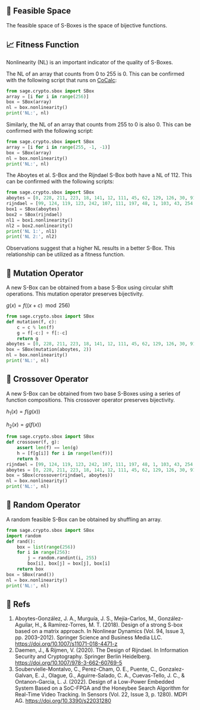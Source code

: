 ## 🌌 Feasible Space

The feasible space of S-Boxes is the space of bijective functions.

## 📈 Fitness Function

Nonlinearity (NL) is an important indicator of the quality of S-Boxes.

The NL of an array that counts from 0 to 255 is 0. This can be confirmed with the following script that runs on [CoCalc](https://cocalc.com/):

```python
from sage.crypto.sbox import SBox
array = [i for i in range(256)]
box = SBox(array)
nl = box.nonlinearity()
print('NL:', nl)
```

Similarly, the NL of an array that counts from 255 to 0 is also 0. This can be confirmed with the following script:

```python
from sage.crypto.sbox import SBox
array = [i for i in range(255, -1, -1)]
box = SBox(array)
nl = box.nonlinearity()
print('NL:', nl)
```

The Aboytes et al. S-Box and the Rijndael S-Box both have a NL of 112. This can be confirmed with the following scripts:

```python
from sage.crypto.sbox import SBox
aboytes = [0, 228, 211, 223, 18, 141, 12, 111, 45, 62, 129, 126, 30, 91, 93, 21, 114, 92, 218, 68, 214, 117, 64, 13, 16, 188, 78, 246, 144, 155, 115, 234, 207, 221, 69, 150, 72, 176, 105, 170, 209, 174, 97, 100, 201, 160, 103, 168, 29, 219, 146, 75, 249, 113, 65, 3, 112, 74, 241, 134, 210, 130, 222, 26, 36, 197, 9, 226, 28, 204, 14, 39, 180, 152, 81, 235, 82, 225, 104, 59, 88, 229, 242, 143, 2, 67, 102, 123, 122, 172, 173, 119, 247, 58, 161, 184, 24, 128, 61, 6, 56, 4, 8, 7, 106, 83, 202, 110, 120, 22, 165, 179, 33, 85, 86, 131, 37, 183, 94, 167, 48, 66, 227, 163, 138, 77, 215, 136, 90, 32, 53, 148, 162, 51, 220, 47, 54, 159, 151, 195, 27, 248, 233, 99, 76, 178, 157, 181, 31, 137, 87, 231, 35, 199, 118, 25, 251, 205, 182, 95, 107, 156, 200, 101, 1, 244, 166, 132, 187, 5, 254, 19, 40, 255, 79, 127, 142, 193, 140, 55, 149, 63, 239, 50, 240, 125, 171, 116, 206, 213, 42, 189, 60, 73, 41, 109, 208, 43, 15, 121, 108, 70, 10, 250, 20, 23, 185, 98, 11, 145, 196, 34, 80, 245, 153, 243, 253, 175, 191, 238, 203, 224, 124, 17, 186, 230, 57, 52, 164, 135, 44, 154, 71, 236, 38, 232, 216, 147, 177, 192, 217, 237, 46, 169, 158, 84, 198, 190, 212, 96, 89, 49, 194, 139, 252, 133]
rijndael = [99, 124, 119, 123, 242, 107, 111, 197, 48, 1, 103, 43, 254, 215, 171, 118, 202, 130, 201, 125, 250, 89, 71, 240, 173, 212, 162, 175, 156, 164, 114, 192, 183, 253, 147, 38, 54, 63, 247, 204, 52, 165, 229, 241, 113, 216, 49, 21, 4, 199, 35, 195, 24, 150, 5, 154, 7, 18, 128, 226, 235, 39, 178, 117, 9, 131, 44, 26, 27, 110, 90, 160, 82, 59, 214, 179, 41, 227, 47, 132, 83, 209, 0, 237, 32, 252, 177, 91, 106, 203, 190, 57, 74, 76, 88, 207, 208, 239, 170, 251, 67, 77, 51, 133, 69, 249, 2, 127, 80, 60, 159, 168, 81, 163, 64, 143, 146, 157, 56, 245, 188, 182, 218, 33, 16, 255, 243, 210, 205, 12, 19, 236, 95, 151, 68, 23, 196, 167, 126, 61, 100, 93, 25, 115, 96, 129, 79, 220, 34, 42, 144, 136, 70, 238, 184, 20, 222, 94, 11, 219, 224, 50, 58, 10, 73, 6, 36, 92, 194, 211, 172, 98, 145, 149, 228, 121, 231, 200, 55, 109, 141, 213, 78, 169, 108, 86, 244, 234, 101, 122, 174, 8, 186, 120, 37, 46, 28, 166, 180, 198, 232, 221, 116, 31, 75, 189, 139, 138, 112, 62, 181, 102, 72, 3, 246, 14, 97, 53, 87, 185, 134, 193, 29, 158, 225, 248, 152, 17, 105, 217, 142, 148, 155, 30, 135, 233, 206, 85, 40, 223, 140, 161, 137, 13, 191, 230, 66, 104, 65, 153, 45, 15, 176, 84, 187, 22]
box1 = SBox(aboytes)
box2 = SBox(rijndael)
nl1 = box1.nonlinearity()
nl2 = box2.nonlinearity()
print('NL 1:', nl1)
print('NL 2:', nl2)
```

Observations suggest that a higher NL results in a better S-Box. This relationship can be utilized as a fitness function.

## 🧬 Mutation Operator

A new S-Box can be obtained from a base S-Box using circular shift operations. This mutation operator preserves bijectivity.

$g(x) = f((x + c) \mod 256)$

```python
from sage.crypto.sbox import SBox
def mutation(f, c):
    c = c % len(f)
    g = f[-c:] + f[:-c]
    return g
aboytes = [0, 228, 211, 223, 18, 141, 12, 111, 45, 62, 129, 126, 30, 91, 93, 21, 114, 92, 218, 68, 214, 117, 64, 13, 16, 188, 78, 246, 144, 155, 115, 234, 207, 221, 69, 150, 72, 176, 105, 170, 209, 174, 97, 100, 201, 160, 103, 168, 29, 219, 146, 75, 249, 113, 65, 3, 112, 74, 241, 134, 210, 130, 222, 26, 36, 197, 9, 226, 28, 204, 14, 39, 180, 152, 81, 235, 82, 225, 104, 59, 88, 229, 242, 143, 2, 67, 102, 123, 122, 172, 173, 119, 247, 58, 161, 184, 24, 128, 61, 6, 56, 4, 8, 7, 106, 83, 202, 110, 120, 22, 165, 179, 33, 85, 86, 131, 37, 183, 94, 167, 48, 66, 227, 163, 138, 77, 215, 136, 90, 32, 53, 148, 162, 51, 220, 47, 54, 159, 151, 195, 27, 248, 233, 99, 76, 178, 157, 181, 31, 137, 87, 231, 35, 199, 118, 25, 251, 205, 182, 95, 107, 156, 200, 101, 1, 244, 166, 132, 187, 5, 254, 19, 40, 255, 79, 127, 142, 193, 140, 55, 149, 63, 239, 50, 240, 125, 171, 116, 206, 213, 42, 189, 60, 73, 41, 109, 208, 43, 15, 121, 108, 70, 10, 250, 20, 23, 185, 98, 11, 145, 196, 34, 80, 245, 153, 243, 253, 175, 191, 238, 203, 224, 124, 17, 186, 230, 57, 52, 164, 135, 44, 154, 71, 236, 38, 232, 216, 147, 177, 192, 217, 237, 46, 169, 158, 84, 198, 190, 212, 96, 89, 49, 194, 139, 252, 133]
box = SBox(mutation(aboytes, 2))
nl = box.nonlinearity()
print('NL:', nl)
```

## 🐣 Crossover Operator

A new S-Box can be obtained from two base S-Boxes using a series of function compositions. This crossover operator preserves bijectivity.

$h_1(x) = f(g(x))$

$h_2(x) = g(f(x))$

```python
from sage.crypto.sbox import SBox
def crossover(f, g):
    assert len(f) == len(g)
    h = [f[g[i]] for i in range(len(f))]
    return h
rijndael = [99, 124, 119, 123, 242, 107, 111, 197, 48, 1, 103, 43, 254, 215, 171, 118, 202, 130, 201, 125, 250, 89, 71, 240, 173, 212, 162, 175, 156, 164, 114, 192, 183, 253, 147, 38, 54, 63, 247, 204, 52, 165, 229, 241, 113, 216, 49, 21, 4, 199, 35, 195, 24, 150, 5, 154, 7, 18, 128, 226, 235, 39, 178, 117, 9, 131, 44, 26, 27, 110, 90, 160, 82, 59, 214, 179, 41, 227, 47, 132, 83, 209, 0, 237, 32, 252, 177, 91, 106, 203, 190, 57, 74, 76, 88, 207, 208, 239, 170, 251, 67, 77, 51, 133, 69, 249, 2, 127, 80, 60, 159, 168, 81, 163, 64, 143, 146, 157, 56, 245, 188, 182, 218, 33, 16, 255, 243, 210, 205, 12, 19, 236, 95, 151, 68, 23, 196, 167, 126, 61, 100, 93, 25, 115, 96, 129, 79, 220, 34, 42, 144, 136, 70, 238, 184, 20, 222, 94, 11, 219, 224, 50, 58, 10, 73, 6, 36, 92, 194, 211, 172, 98, 145, 149, 228, 121, 231, 200, 55, 109, 141, 213, 78, 169, 108, 86, 244, 234, 101, 122, 174, 8, 186, 120, 37, 46, 28, 166, 180, 198, 232, 221, 116, 31, 75, 189, 139, 138, 112, 62, 181, 102, 72, 3, 246, 14, 97, 53, 87, 185, 134, 193, 29, 158, 225, 248, 152, 17, 105, 217, 142, 148, 155, 30, 135, 233, 206, 85, 40, 223, 140, 161, 137, 13, 191, 230, 66, 104, 65, 153, 45, 15, 176, 84, 187, 22]
aboytes = [0, 228, 211, 223, 18, 141, 12, 111, 45, 62, 129, 126, 30, 91, 93, 21, 114, 92, 218, 68, 214, 117, 64, 13, 16, 188, 78, 246, 144, 155, 115, 234, 207, 221, 69, 150, 72, 176, 105, 170, 209, 174, 97, 100, 201, 160, 103, 168, 29, 219, 146, 75, 249, 113, 65, 3, 112, 74, 241, 134, 210, 130, 222, 26, 36, 197, 9, 226, 28, 204, 14, 39, 180, 152, 81, 235, 82, 225, 104, 59, 88, 229, 242, 143, 2, 67, 102, 123, 122, 172, 173, 119, 247, 58, 161, 184, 24, 128, 61, 6, 56, 4, 8, 7, 106, 83, 202, 110, 120, 22, 165, 179, 33, 85, 86, 131, 37, 183, 94, 167, 48, 66, 227, 163, 138, 77, 215, 136, 90, 32, 53, 148, 162, 51, 220, 47, 54, 159, 151, 195, 27, 248, 233, 99, 76, 178, 157, 181, 31, 137, 87, 231, 35, 199, 118, 25, 251, 205, 182, 95, 107, 156, 200, 101, 1, 244, 166, 132, 187, 5, 254, 19, 40, 255, 79, 127, 142, 193, 140, 55, 149, 63, 239, 50, 240, 125, 171, 116, 206, 213, 42, 189, 60, 73, 41, 109, 208, 43, 15, 121, 108, 70, 10, 250, 20, 23, 185, 98, 11, 145, 196, 34, 80, 245, 153, 243, 253, 175, 191, 238, 203, 224, 124, 17, 186, 230, 57, 52, 164, 135, 44, 154, 71, 236, 38, 232, 216, 147, 177, 192, 217, 237, 46, 169, 158, 84, 198, 190, 212, 96, 89, 49, 194, 139, 252, 133]
box = SBox(crossover(rijndael, aboytes))
nl = box.nonlinearity()
print('NL:', nl)
```

## 🔀 Random Operator

A random feasible S-Box can be obtained by shuffling an array.

```python
from sage.crypto.sbox import SBox
import random
def rand():
    box = list(range(256))
    for i in range(256):
        j = random.randint(i, 255)
        box[i], box[j] = box[j], box[i]
    return box
box = SBox(rand())
nl = box.nonlinearity()
print('NL:', nl)
```

## 📘 Refs

1. Aboytes-González, J. A., Murguía, J. S., Mejía-Carlos, M., González-Aguilar, H., & Ramírez-Torres, M. T. (2018). Design of a strong S-box based on a matrix approach. In Nonlinear Dynamics (Vol. 94, Issue 3, pp. 2003–2012). Springer Science and Business Media LLC. https://doi.org/10.1007/s11071-018-4471-z
2. Daemen, J., & Rijmen, V. (2020). The Design of Rijndael. In Information Security and Cryptography. Springer Berlin Heidelberg. https://doi.org/10.1007/978-3-662-60769-5
3. Soubervielle-Montalvo, C., Perez-Cham, O. E., Puente, C., Gonzalez-Galvan, E. J., Olague, G., Aguirre-Salado, C. A., Cuevas-Tello, J. C., & Ontanon-Garcia, L. J. (2022). Design of a Low-Power Embedded System Based on a SoC-FPGA and the Honeybee Search Algorithm for Real-Time Video Tracking. In Sensors (Vol. 22, Issue 3, p. 1280). MDPI AG. https://doi.org/10.3390/s22031280
